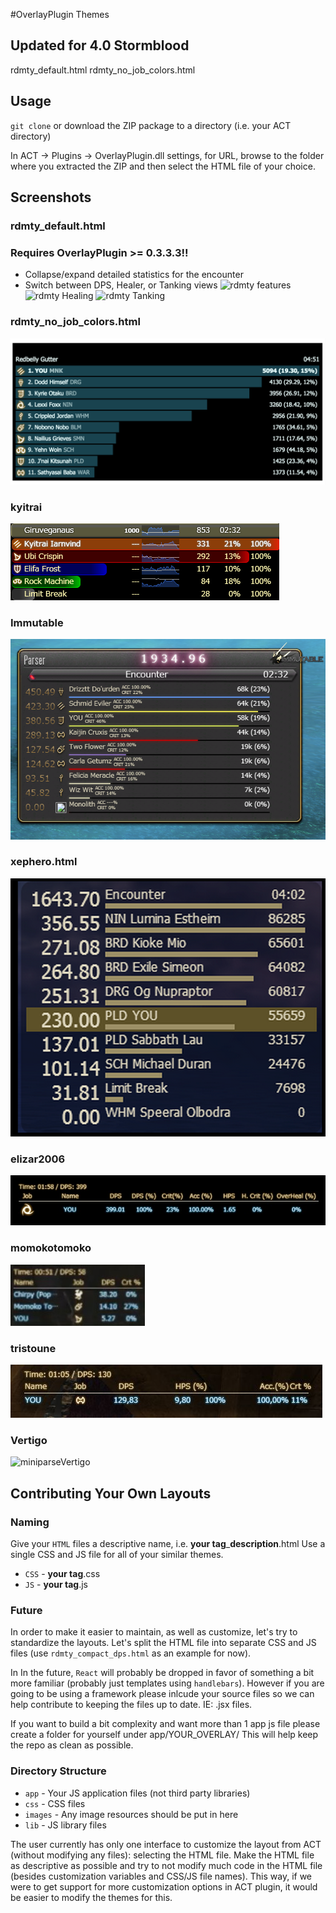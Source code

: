 #OverlayPlugin Themes

## Updated for 4.0 Stormblood
rdmty_default.html
rdmty_no_job_colors.html

## Usage
`git clone` or download the ZIP package to a directory (i.e. your ACT directory)

In ACT -> Plugins -> OverlayPlugin.dll settings, for URL, browse to the folder where you extracted the ZIP and then select the HTML file of your choice.

## Screenshots
### rdmty_default.html
### Requires OverlayPlugin >= 0.3.3.3!!
* Collapse/expand detailed statistics for the encounter
* Switch between DPS, Healer, or Tanking views
![rdmty features](/screenshots/rdmty_explanation.png?raw=true "rdmty
features")
![rdmty Healing](/screenshots/rdmty_healing.png?raw=true "rdmty
Healing")
![rdmty Tanking](/screenshots/rdmty_tanking.png?raw=true "rdmty
Tanking")

### rdmty_no_job_colors.html
![rdmty with single color for bars](/screenshots/rdmty_no_job_colors.png?raw=true "rdmty with single color for bars")

### kyitrai
![kyitrai](/screenshots/kyitrai.png?raw=true "kyitrai")

### Immutable
![Immutable](/screenshots/immutable.png?raw=true "Immutable")

### xephero.html
![xephero](/screenshots/xephero.png?raw=true "xephero")

### elizar2006
![elizar2006](/screenshots/elizar2006_miniparse.jpg?raw=true "elizar2006")

### momokotomoko
![momokotomoko](/screenshots/momokotomoko_miniparse.jpg?raw=true "momokotomoko")

### tristoune
![tristoune](/screenshots/tristoune_miniparse.jpg?raw=true "tristoune")

### Vertigo
![miniparseVertigo](/screenshots/miniparseVertigo.jpg?raw=true "miniparseVertigo")

## Contributing Your Own Layouts

### Naming
Give your `HTML` files a descriptive name, i.e. **your tag**_**description**.html
Use a single CSS and JS file for all of your similar themes.
* `CSS` - **your tag**.css
* `JS` - **your tag**.js


### Future
In order to make it easier to maintain, as well as customize, let's try to standardize the layouts.
Let's split the HTML file into separate CSS and JS files (use `rdmty_compact_dps.html` as an example for now).  

In In the future, `React` will probably be dropped in favor of something a bit more familiar (probably just templates using `handlebars`). However if you are going to be using a framework please inlcude your source files so we can help contribute to keeping the files up to date. IE: .jsx files. 

If you want to build a bit complexity and want more than 1 app js file please create a folder for yourself under app/YOUR_OVERLAY/ This will help keep the repo as clean as possible. 

### Directory Structure
* `app` - Your JS application files (not third party libraries)
* `css` - CSS files
* `images` - Any image resources should be put in here
* `lib` - JS library files

The user currently has only one interface to customize the layout from ACT (without modifying any files): selecting the HTML file.  Make the HTML file as descriptive as possible and try to not modify much code in the HTML file (besides customization variables and CSS/JS file names).  This way, if we were to get support for more customization options in ACT plugin, it would be easier to modify the themes for this.
